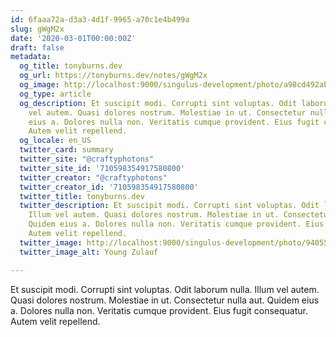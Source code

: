 ```yaml
---
id: 6faaa72a-d3a3-4d1f-9965-a70c1e4b499a
slug: gWgM2x
date: '2020-03-01T00:00:00Z'
draft: false
metadata:
  og_title: tonyburns.dev
  og_url: https://tonyburns.dev/notes/gWgM2x
  og_image: http://localhost:9000/singulus-development/photo/a98cd492ab15830e58c1bb750cdb852f.jpeg
  og_type: article
  og_description: Et suscipit modi. Corrupti sint voluptas. Odit laborum nulla. Illum
    vel autem. Quasi dolores nostrum. Molestiae in ut. Consectetur nulla aut. Quidem
    eius a. Dolores nulla non. Veritatis cumque provident. Eius fugit consequatur.
    Autem velit repellend.
  og_locale: en_US
  twitter_card: summary
  twitter_site: "@craftyphotons"
  twitter_site_id: '710598354917580800'
  twitter_creator: "@craftyphotons"
  twitter_creator_id: '710598354917580800'
  twitter_title: tonyburns.dev
  twitter_description: Et suscipit modi. Corrupti sint voluptas. Odit laborum nulla.
    Illum vel autem. Quasi dolores nostrum. Molestiae in ut. Consectetur nulla aut.
    Quidem eius a. Dolores nulla non. Veritatis cumque provident. Eius fugit consequatur.
    Autem velit repellend.
  twitter_image: http://localhost:9000/singulus-development/photo/9405525f92f5b393ab07f49c89bff587.jpeg
  twitter_image_alt: Young Zulauf

---
```


Et suscipit modi. Corrupti sint voluptas. Odit laborum nulla. Illum vel autem. Quasi dolores nostrum. Molestiae in ut. Consectetur nulla aut. Quidem eius a. Dolores nulla non. Veritatis cumque provident. Eius fugit consequatur. Autem velit repellend.
